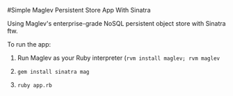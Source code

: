 #Simple Maglev Persistent Store App With Sinatra

Using Maglev's enterprise-grade NoSQL persistent object store with Sinatra ftw.

To run the app:

1) Run Maglev as your Ruby interpreter (`rvm install maglev; rvm maglev`

2) `gem install sinatra mag`

3) `ruby app.rb`